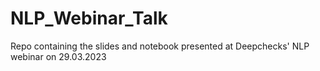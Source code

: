 # NLP_Webinar_Talk
Repo containing the slides and notebook presented at Deepchecks' NLP webinar on 29.03.2023 
